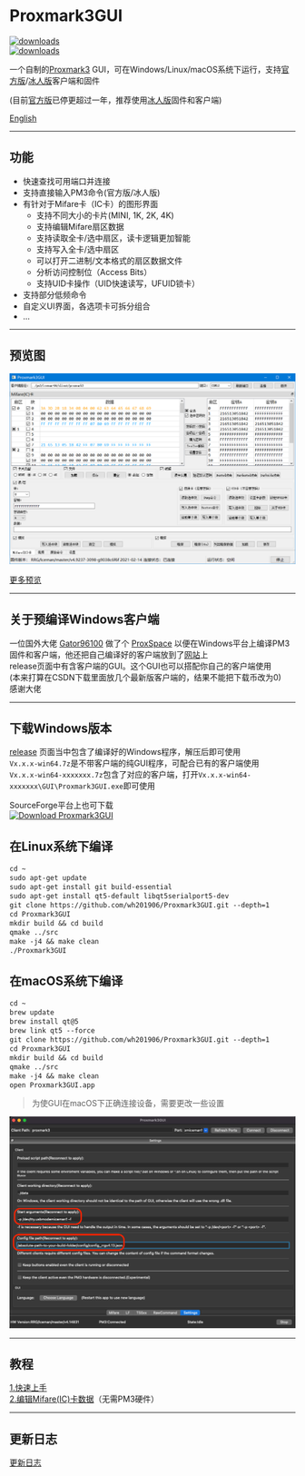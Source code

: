 # Proxmark3GUI
[![downloads](https://img.shields.io/github/downloads/wh201906/Proxmark3GUI/total?label=GitHub%E4%B8%8B%E8%BD%BD%E9%87%8F)](https://github.com/wh201906/Proxmark3GUI/releases)  
[![downloads](https://img.shields.io/sourceforge/dt/proxmark3gui.svg?label=SourceForge%E4%B8%8B%E8%BD%BD%E9%87%8F)](https://sourceforge.net/projects/proxmark3gui/)  

一个自制的[Proxmark3](https://github.com/Proxmark/proxmark3) GUI，可在Windows/Linux/macOS系统下运行，支持[官方版](https://github.com/Proxmark/proxmark3)/[冰人版](https://github.com/RfidResearchGroup/proxmark3)客户端和固件  

(目前[官方版](https://github.com/Proxmark/proxmark3)已停更超过一年，推荐使用[冰人版](https://github.com/RfidResearchGroup/proxmark3)固件和客户端)

[English](../../README.md)

***

## 功能

+ 快速查找可用端口并连接
+ 支持直接输入PM3命令(官方版/冰人版)
+ 有针对于Mifare卡（IC卡）的图形界面
    + 支持不同大小的卡片(MINI, 1K, 2K, 4K)
    + 支持编辑Mifare扇区数据
    + 支持读取全卡/选中扇区，读卡逻辑更加智能
    + 支持写入全卡/选中扇区
    + 可以打开二进制/文本格式的扇区数据文件
    + 分析访问控制位（Access Bits）
    + 支持UID卡操作（UID快速读写，UFUID锁卡）
+ 支持部分低频命令
+ 自定义UI界面，各选项卡可拆分组合
+ ...

***

## 预览图
![preview](preview_zh_CN.png)  

[更多预览](../preview/previews.md)  

***

## 关于预编译Windows客户端

一位国外大佬 [Gator96100](https://github.com/Gator96100) 做了个 [ProxSpace](https://github.com/Gator96100/ProxSpace) 以便在Windows平台上编译PM3固件和客户端，他还把自己编译好的客户端放到了[网站](https://www.proxmarkbuilds.org/)上  
release页面中有含客户端的GUI。这个GUI也可以搭配你自己的客户端使用  
(本来打算在CSDN下载里面放几个最新版客户端的，结果不能把下载币改为0)  
感谢大佬  

***

## 下载Windows版本
[release](https://github.com/wh201906/Proxmark3GUI/releases) 页面当中包含了编译好的Windows程序，解压后即可使用  
`Vx.x.x-win64.7z`是不带客户端的纯GUI程序，可配合已有的客户端使用  
`Vx.x.x-win64-xxxxxxx.7z`包含了对应的客户端，打开`Vx.x.x-win64-xxxxxxx\GUI\Proxmark3GUI.exe`即可使用  

SourceForge平台上也可下载  
[![Download Proxmark3GUI](https://a.fsdn.com/con/app/sf-download-button)](https://sourceforge.net/projects/proxmark3gui/files/latest/download)  

## 在Linux系统下编译
```
cd ~
sudo apt-get update
sudo apt-get install git build-essential
sudo apt-get install qt5-default libqt5serialport5-dev 
git clone https://github.com/wh201906/Proxmark3GUI.git --depth=1
cd Proxmark3GUI
mkdir build && cd build
qmake ../src
make -j4 && make clean
./Proxmark3GUI
```

## 在macOS系统下编译
```
cd ~
brew update
brew install qt@5
brew link qt5 --force
git clone https://github.com/wh201906/Proxmark3GUI.git --depth=1
cd Proxmark3GUI
mkdir build && cd build
qmake ../src
make -j4 && make clean
open Proxmark3GUI.app
```

> 为使GUI在macOS下正确连接设备，需要更改一些设置

![macOS_settings](macOS_settings.png)

***
## 教程
[1.快速上手](../tutorial/Quickstart/quickstart_zh_CN.md)  
[2.编辑Mifare(IC)卡数据](../tutorial/Edit_Mifare_Classic_data/Edit_Mifare_Classic_data_zh_CN.md)（无需PM3硬件）  
***

## 更新日志
[更新日志](../CHANGELOG/CHANGELOG_zh_CN.md)

